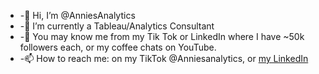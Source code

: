 - -👋 Hi, I’m @AnniesAnalytics
- -🌱 I’m currently a Tableau/Analytics Consultant
- -👀 You may know me from my Tik Tok or LinkedIn where I have ~50k followers each, or my coffee chats on YouTube.
- -📫 How to reach me: on my TikTok @Anniesanalytics, or [my LinkedIn](https://www.linkedin.com/in/annie-nelson-analyst/)

<!---
AnniesAnalytics/AnniesAnalytics is a ✨ special ✨ repository because its `README.md` (this file) appears on your GitHub profile.
You can click the Preview link to take a look at your changes.
--->
